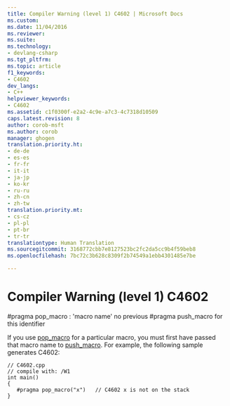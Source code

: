 ```yaml
---
title: Compiler Warning (level 1) C4602 | Microsoft Docs
ms.custom: 
ms.date: 11/04/2016
ms.reviewer: 
ms.suite: 
ms.technology:
- devlang-csharp
ms.tgt_pltfrm: 
ms.topic: article
f1_keywords:
- C4602
dev_langs:
- C++
helpviewer_keywords:
- C4602
ms.assetid: c1f0300f-e2a2-4c9e-a7c3-4c7318d10509
caps.latest.revision: 8
author: corob-msft
ms.author: corob
manager: ghogen
translation.priority.ht:
- de-de
- es-es
- fr-fr
- it-it
- ja-jp
- ko-kr
- ru-ru
- zh-cn
- zh-tw
translation.priority.mt:
- cs-cz
- pl-pl
- pt-br
- tr-tr
translationtype: Human Translation
ms.sourcegitcommit: 3168772cbb7e8127523bc2fc2da5cc9b4f59beb8
ms.openlocfilehash: 7bc72c3b628c8309f2b74549a1ebb4301485e7be

---
```

# Compiler Warning (level 1) C4602
\#pragma pop_macro : 'macro name' no previous #pragma push_macro for this identifier  
  
 If you use [pop_macro](../../preprocessor/pop-macro.md) for a particular macro, you must first have passed that macro name to [push_macro](../../preprocessor/push-macro.md). For example, the following sample generates C4602:  
  
```  
// C4602.cpp  
// compile with: /W1  
int main()  
{  
   #pragma pop_macro("x")   // C4602 x is not on the stack  
}  
```


<!--HONumber=Jan17_HO2-->


